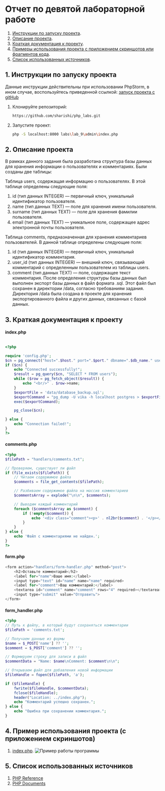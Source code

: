 # Отчет по девятой            лабораторной работе

1. [Инструкции по запуску проекта](#1-инструкции-по-запуску-проекта).
2. [Описание проекта](#2-описание-проекта).
3. [Краткая документация к проекту](#3-краткая-документация-к-проекту).
4. [Примеры использования проекта с приложением скриншотов или фрагментов кода](#4-пример-использования-проекта-с-приложением-скриншотов).
5. [Список использованных источников](#5-список-использованных-источников).

## 1. Инструкции по запуску проекта

Данные инструкции действительны при использовании PhpStorm, в ином случае, воспользуйтесь приведенной ссылкой:
[запуск проекта с gitHub](https://www.youtube.com/watch?v=6N6JFynR0gM)

1. Клонируйте репозиторий:
   ```bash
   https://github.com/sharishi/php_labs.git
2. Запустите проект:
   <!-- Если у вас есть веб-сервер (например, Apache или Nginx), настройте его так, чтобы корневой каталог указывал на
   каталог вашего проекта.  
   Если у вас нет веб-сервера, вы можете использовать встроенный сервер PHP для тестирования: -->
   ```bash 
   php -S localhost:8000 labs\lab_9\admin\index.php

## 2. Описание проекта

В рамках данного задания была разработана структура базы данных для хранения информации о пользователях и комментариях. Были созданы две таблицы:

Таблица users, содержащая информацию о пользователях. В этой таблице определены следующие поля:

1. id (тип данных INTEGER) — первичный ключ, уникальный идентификатор пользователя.
2. name (тип данных TEXT) — поле для хранения имени пользователя.
3. surname (тип данных TEXT) — поле для хранения фамилии пользователя.
4. email (тип данных TEXT) — уникальное поле, содержащее адрес электронной почты пользователя.

Таблица comments, предназначенная для хранения комментариев пользователей.
В данной таблице определены следующие поля:

1. id (тип данных INTEGER) — первичный ключ, уникальный идентификатор комментария.
2. user_id (тип данных INTEGER) — внешний ключ, связывающий комментарий с определенным пользователем из таблицы users.
3. comment (тип данных TEXT) — поле, содержащее текст комментария.
После определения структуры базы данных был выполнен экспорт базы данных в файл формата .sql.
Этот файл был сохранен в директории /data, согласно требованиям задания.
Директория /data была создана в проекте для хранения экспортированного файла и других данных,
связанных с базой данных.

## 3. Краткая документация к проекту

#### index.php

```php

<?php

require 'config.php';
$cn = pg_connect("host=".$host." port=".$port." dbname=".$db_name." user=".$username." password=".$password);
if ($cn) {
    echo "Connected successfully!";
    $result = pg_query($cn, "SELECT * FROM users");
    while ($row = pg_fetch_object($result)) {
        echo "<br/>" . $row->name;
    }
    $exportFile = 'data/database_backup.sql';
    $exportCommand = "pg_dump -U vika -h localhost postgres > $exportFile";
    exec($exportCommand);

    pg_close($cn);

} else {
    echo "Connection failed!";
}
?>
```

#### comments.php

```php
<?php
$filePath = "handlers/comments.txt";

// Проверяем, существует ли файл
if (file_exists($filePath)) {
    // Читаем содержимое файла
    $comments = file_get_contents($filePath);

    // Разбиваем содержимое файла на массив комментариев
    $commentsArray = explode("\n\n", $comments);

    // Выводим каждый комментарий
    foreach ($commentsArray as $comment) {
        if (!empty($comment)) {
            echo '<div class="comment"><p>' . nl2br($comment) . '</p></div>';
        }
    }
} else {
    echo 'Файл с комментариями не найден.';
}
?>

```

#### form.php

```php
<form action="handlers/form-handler.php" method="post">
    <h2>Оставьте комментарий</h2>
    <label for="name">Ваше имя:</label>
    <input type="text" id="name" name="name" required>
    <label for="comment">Ваш комментарий:</label>
    <textarea id="comment" name="comment" rows="4" required></textarea>
    <input type="submit" value="Отправить">
</form>

```

#### form_handler.php

```php
<?php
// Путь к файлу, в который будут сохраняться комментарии
$filePath = 'comments.txt';

// Получаем данные из формы
$name = $_POST['name'] ?? '';
$comment = $_POST['comment'] ?? '';

// Формируем строку для записи в файл
$commentData = "Name: $name\nComment: $comment\n\n";

// Открываем файл для добавления новой информации
$fileHandle = fopen($filePath, 'a');

if ($fileHandle) {
    fwrite($fileHandle, $commentData);
    fclose($fileHandle);
    header("Location: ../index.php");
    echo "Комментарий успешно сохранен.";
} else {
    echo "Ошибка при сохранении комментария.";
}
```

## 4. Пример использования проекта (с приложением скриншотов)

1. [index.php](#indexphp).
   ![Пример работы программы](images/img.png)


## 5. Список использованных источников

1. [PHP Reference](https://www.w3schools.com/php/php_ref_overview.asp)
2. [PHP Documents](https://yaaver.com/php-help/)